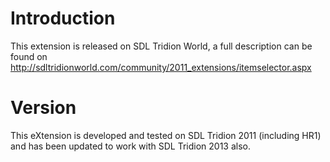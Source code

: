# Introduction #

This extension is released on SDL Tridion World, a full description can be found on http://sdltridionworld.com/community/2011_extensions/itemselector.aspx

# Version #

This eXtension is developed and tested on SDL Tridion 2011 (including HR1) and has been updated to work with SDL Tridion 2013 also.